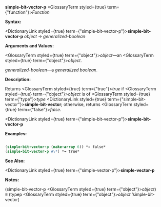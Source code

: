 **simple-bit-vector-p** <GlossaryTerm styled={true} term={"function"}><i>Function</i></GlossaryTerm> 



**Syntax:** 



<DictionaryLink styled={true} term={"simple-bit-vector-p"}><b>simple-bit-vector-p</b></DictionaryLink> *object → generalized-boolean* 



**Arguments and Values:** 



<GlossaryTerm styled={true} term={"object"}><i>object</i></GlossaryTerm>—an <GlossaryTerm styled={true} term={"object"}><i>object</i></GlossaryTerm>. 



*generalized-boolean*—a *generalized boolean*. 



**Description:** 



Returns <GlossaryTerm styled={true} term={"true"}><i>true</i></GlossaryTerm> if <GlossaryTerm styled={true} term={"object"}><i>object</i></GlossaryTerm> is of <GlossaryTerm styled={true} term={"type"}><i>type</i></GlossaryTerm> <DictionaryLink styled={true} term={"simple-bit-vector"}><b>simple-bit-vector</b></DictionaryLink>; otherwise, returns <GlossaryTerm styled={true} term={"false"}><i>false</i></GlossaryTerm>. 







 



 



<DictionaryLink styled={true} term={"simple-bit-vector-p"}><b>simple-bit-vector-p</b></DictionaryLink> 



**Examples:**
```lisp

(simple-bit-vector-p (make-array 6)) *→ false* 
(simple-bit-vector-p #\*) *→ true* 

```
**See Also:** 



<DictionaryLink styled={true} term={"simple-vector-p"}><b>simple-vector-p</b></DictionaryLink> 



**Notes:** 



(simple-bit-vector-p <GlossaryTerm styled={true} term={"object"}><i>object</i></GlossaryTerm>) *≡* (typep <GlossaryTerm styled={true} term={"object"}><i>object</i></GlossaryTerm> ’simple-bit-vector) 

